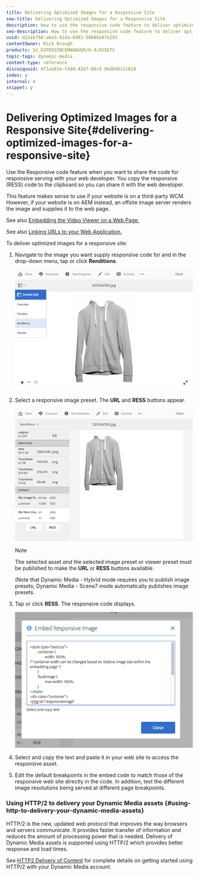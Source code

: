 ```yaml
---
title: Delivering Optimized Images for a Responsive Site
seo-title: Delivering Optimized Images for a Responsive Site
description: How to use the responsive code feature to deliver optimized images
seo-description: How to use the responsive code feature to deliver optimized images
uuid: d2a1b78d-a6a3-42da-8901-5868ba87e203
contentOwner: Rick Brough
products: SG_EXPERIENCEMANAGER/6.4/ASSETS
topic-tags: dynamic-media
content-type: reference
discoiquuid: 4f1aa81e-f4dd-42d7-86c9-66d8db12c820
index: y
internal: n
snippet: y
---
```


# Delivering Optimized Images for a Responsive Site{#delivering-optimized-images-for-a-responsive-site}

Use the Responsive code feature when you want to share the code for responsive serving with your web developer. You copy the responsive (RESS) code to the clipboard so you can share it with the web developer.

This feature makes sense to use if your website is on a third-party WCM. However, if your website is on AEM instead, an offsite image server renders the image and supplies it to the web page.

<!--
Comment Type: annotation
Last Modified By: rbrough
Last Modified Date: 2019-01-10T16:15:29.968-0500
to me, "directly through AEM" sounds as though AEM is rendering the responsive image an off-site image server is rendering the image and supplying it to the Web page RB: Fixed.
-->

<!--
Comment Type: annotation
Last Modified By: wyamashi
Last Modified Date: 2018-08-07T20:17:31.057-0400
General note: I checked that links worked but not the content of the links itself
-->

See also [Embedding the Video Viewer on a Web Page.](../../assets/using/embed-code.md)

See also [Linking URLs to your Web Application.](../../assets/using/linking-urls-to-yourwebapplication.md)

To deliver optimized images for a responsive site:

1. Navigate to the image you want supply responsive code for and in the drop-down menu, tap or click **Renditions**.

   ![](assets/chlimage_1-421.png)

1. Select a responsive image preset. The **URL** and **RESS** buttons appear.

   <!--
   Comment Type: annotation
   Last Modified By: rbrough
   Last Modified Date: 2019-01-10T16:21:42.738-0500
   The URL button was removed but it should be brought back for parity reasons RB: Is it being brought back? Check when writing next version.
   -->

   ![](assets/chlimage_1-422.png)

   >[!NOTE]
   >
   >The selected asset *and* the selected image preset or viewer preset must be published to make the **URL** or **RESS** buttons available.
   >
   >
   >(Note that Dynamic Media - Hybrid mode requires you to publish image presets; Dynamic Media - Scene7 mode automatically publishes image presets.

1. Tap or click **RESS**. The responsive code displays.

   <!--
   Comment Type: annotation
   Last Modified By: rbrough
   Last Modified Date: 2019-01-10T16:20:38.932-0500
   Maybe update the screen shot to include the break points that are mentioned in Step #5 below RB: Can be fixed at will.
   -->

   ![](assets/chlimage_1-423.png)

1. Select and copy the text and paste it in your web site to access the responsive asset.
1. Edit the default breakpoints in the embed code to match those of the responsive web site directly in the code. In addition, test the different image resolutions being served at different page breakpoints.

### Using HTTP/2 to delivery your Dynamic Media assets {#using-http-to-delivery-your-dynamic-media-assets}

HTTP/2 is the new, updated web protocol that improves the way browsers and servers communicate. It provides faster transfer of information and reduces the amount of processing power that is needed. Delivery of Dynamic Media assets is supported using HTTP/2 which provides better response and load times.

See [HTTP2 Delivery of Content](../../assets/using/http2.md) for complete details on getting started using HTTP/2 with your Dynamic Media account.

<!--
Comment Type: annotation
Last Modified By: rbrough
Last Modified Date: 2019-01-10T16:20:14.027-0500
change "can now be over" to "is supported using" RB: Fixed.
-->

